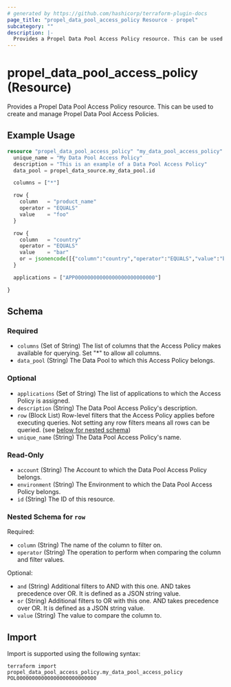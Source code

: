 ```yaml
---
# generated by https://github.com/hashicorp/terraform-plugin-docs
page_title: "propel_data_pool_access_policy Resource - propel"
subcategory: ""
description: |-
  Provides a Propel Data Pool Access Policy resource. This can be used to create and manage Propel Data Pool Access Policies.
---
```


# propel_data_pool_access_policy (Resource)

Provides a Propel Data Pool Access Policy resource. This can be used to create and manage Propel Data Pool Access Policies.

## Example Usage

```terraform
resource "propel_data_pool_access_policy" "my_data_pool_access_policy" {
  unique_name = "My Data Pool Access Policy"
  description = "This is an example of a Data Pool Access Policy"
  data_pool = propel_data_source.my_data_pool.id

  columns = ["*"]

  row {
    column   = "product_name"
    operator = "EQUALS"
    value    = "foo"
  }

  row {
    column   = "country"
    operator = "EQUALS"
    value    = "bar"
    or = jsonencode([{"column":"country","operator":"EQUALS","value":"baz"}])
  }

  applications = ["APP00000000000000000000000000"]

}
```

<!-- schema generated by tfplugindocs -->
## Schema

### Required

- `columns` (Set of String) The list of columns that the Access Policy makes available for querying. Set "*" to allow all columns.
- `data_pool` (String) The Data Pool to which this Access Policy belongs.

### Optional

- `applications` (Set of String) The list of applications to which the Access Policy is assigned.
- `description` (String) The Data Pool Access Policy's description.
- `row` (Block List) Row-level filters that the Access Policy applies before executing queries. Not setting any row filters means all rows can be queried. (see [below for nested schema](#nestedblock--row))
- `unique_name` (String) The Data Pool Access Policy's name.

### Read-Only

- `account` (String) The Account to which the Data Pool Access Policy belongs.
- `environment` (String) The Environment to which the Data Pool Access Policy belongs.
- `id` (String) The ID of this resource.

<a id="nestedblock--row"></a>
### Nested Schema for `row`

Required:

- `column` (String) The name of the column to filter on.
- `operator` (String) The operation to perform when comparing the column and filter values.

Optional:

- `and` (String) Additional filters to AND with this one. AND takes precedence over OR. It is defined as a JSON string value.
- `or` (String) Additional filters to OR with this one. AND takes precedence over OR. It is defined as a JSON string value.
- `value` (String) The value to compare the column to.

## Import

Import is supported using the following syntax:

```shell
terraform import propel_data_pool_access_policy.my_data_pool_access_policy POL00000000000000000000000000
```
